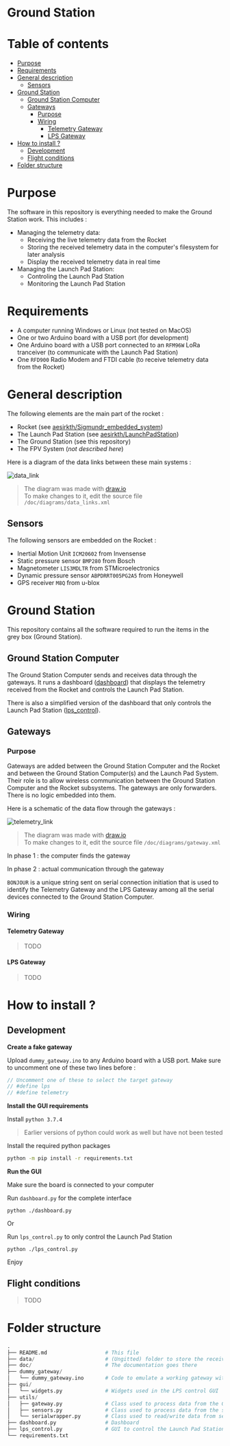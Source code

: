 # Ground Station <!-- omit in toc -->


# Table of contents <!-- omit in toc -->
- [Purpose](#Purpose)
- [Requirements](#Requirements)
- [General description](#General-description)
  - [Sensors](#Sensors)
- [Ground Station](#Ground-Station)
  - [Ground Station Computer](#Ground-Station-Computer)
  - [Gateways](#Gateways)
    - [Purpose](#Purpose-1)
    - [Wiring](#Wiring)
      - [Telemetry Gateway](#Telemetry-Gateway)
      - [LPS Gateway](#LPS-Gateway)
- [How to install ?](#How-to-install-)
  - [Development](#Development)
  - [Flight conditions](#Flight-conditions)
- [Folder structure](#Folder-structure)


# Purpose

The software in this repository is everything needed to make the Ground Station work. This includes :

  - Managing the telemetry data:
    - Receiving the live telemetry data from the Rocket
    - Storing the received telemetry data in the computer's filesystem for later analysis
    - Display the received telemetry data in real time
  - Managing the Launch Pad Station:
    - Controling the Launch Pad Station
    - Monitoring the Launch Pad Station


# Requirements

- A computer running Windows or Linux (not tested on MacOS)
- One or two Arduino board with a USB port (for development)
- One Arduino board with a USB port connected to an `RFM96W` LoRa tranceiver (to communicate with the Launch Pad Station)
- One `RFD900` Radio Modem and FTDI cable (to receive telemetry data from the Rocket)


# General description

The following elements are the main part of the rocket :
  * Rocket (see [aesirkth/Sigmundr_embedded_system](https://github.com/aesirkth/Sigmundr_embedded_system))
  * The Launch Pad Station (see [aesirkth/LaunchPadStation](https://github.com/aesirkth/LaunchPadStation))
  * The Ground Station (see this repository)
  * The FPV System (*not described here*)

Here is a diagram of the data links between these main systems :

![data_link](/doc/diagrams/data_links.png)
>The diagram was made with [draw.io](https://www.draw.io)<br>
>To make changes to it, edit the source file `/doc/diagrams/data_links.xml`

## Sensors

The following sensors are embedded on the Rocket :
  * Inertial Motion Unit `ICM20602` from Invensense
  * Static pressure sensor `BMP280` from Bosch
  * Magnetometer `LIS3MDLTR` from STMicroelectronics
  * Dynamic pressure sensor `ABPDRRT005PG2A5` from Honeywell
  * GPS receiver `M8Q` from u-blox


# Ground Station

This repository contains all the software required to run the items in the grey box (Ground Station).


## Ground Station Computer

The Ground Station Computer sends and receives data through the gateways. It runs a dashboard ([dashboard](doc/dashboard.md)) that displays the telemetry received from the Rocket and controls the Launch Pad Station.

There is also a simplified version of the dashboard that only controls the Launch Pad Station ([lps_control](doc/lps_control.md)).


## Gateways


### Purpose

Gateways are added between the Ground Station Computer and the Rocket and between the Ground Station Computer(s) and the Launch Pad System. Their role is to allow wireless communication between the Ground Station Computer and the Rocket subsystems. The gateways are only forwarders. There is no logic embedded into them.

Here is a schematic of the data flow through the gateways :

![telemetry_link](/doc/diagrams/gateway.png)
>The diagram was made with [draw.io](https://www.draw.io)<br>
>To make changes to it, edit the source file `/doc/diagrams/gateway.xml`

In phase 1 : the computer finds the gateway

In phase 2 : actual communication through the gateway

`BONJOUR` is a unique string sent on serial connection initiation that is used to identify the Telemetry Gateway and the LPS Gateway among all the serial devices connected to the Ground Station Computer.


### Wiring


#### Telemetry Gateway

>TODO


#### LPS Gateway

>TODO


# How to install ?


## Development

**Create a fake gateway**

Upload `dummy_gateway.ino` to any Arduino board with a USB port. Make sure to uncomment one of these two lines before :

```c
// Uncomment one of these to select the target gateway
// #define lps
// #define telemetry
```

**Install the GUI requirements**

Install `python 3.7.4`

> Earlier versions of python could work as well but have not been tested

Install the required python packages

```sh
python -m pip install -r requirements.txt
```

**Run the GUI**

Make sure the board is connected to your computer

Run `dashboard.py` for the complete interface

```
python ./dashboard.py
```

Or

Run `lps_control.py` to only control the Launch Pad Station

```
python ./lps_control.py
```

Enjoy


## Flight conditions

>TODO


# Folder structure

``` py
.
├── README.md                   # This file
├── data/                       # (Ungitted) folder to store the received telemetry
├── doc/                        # The documentation goes there
├── dummy_gateway/
│   └── dummy_gateway.ino       # Code to emulate a working gateway with an Arduino board
├── gui/
│   └── widgets.py              # Widgets used in the LPS control GUI
├── utils/
│   ├── gateway.py              # Class used to process data from the Gateways
│   ├── sensors.py              # Class used to process data from the sensors
│   └── serialwrapper.py        # Class used to read/write data from serial link
├── dashboard.py                # Dashboard
├── lps_control.py              # GUI to control the Launch Pad Station
└── requirements.txt
```